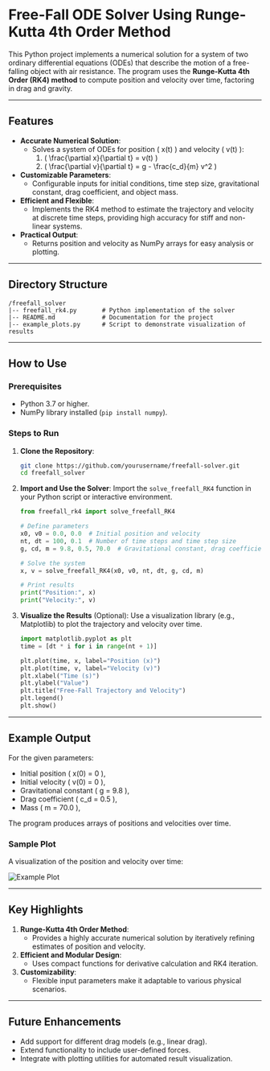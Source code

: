 # Free-Fall ODE Solver Using Runge-Kutta 4th Order Method

This Python project implements a numerical solution for a system of two ordinary differential equations (ODEs) that describe the motion of a free-falling object with air resistance. The program uses the **Runge-Kutta 4th Order (RK4) method** to compute position and velocity over time, factoring in drag and gravity.

---

## Features
- **Accurate Numerical Solution**:
  - Solves a system of ODEs for position \( x(t) \) and velocity \( v(t) \):
    1. \( \frac{\partial x}{\partial t} = v(t) \)
    2. \( \frac{\partial v}{\partial t} = g - \frac{c_d}{m} v^2 \)
- **Customizable Parameters**:
  - Configurable inputs for initial conditions, time step size, gravitational constant, drag coefficient, and object mass.
- **Efficient and Flexible**:
  - Implements the RK4 method to estimate the trajectory and velocity at discrete time steps, providing high accuracy for stiff and non-linear systems.
- **Practical Output**:
  - Returns position and velocity as NumPy arrays for easy analysis or plotting.

---

## Directory Structure
```
/freefall_solver
|-- freefall_rk4.py       # Python implementation of the solver
|-- README.md             # Documentation for the project
|-- example_plots.py      # Script to demonstrate visualization of results
```

---

## How to Use

### **Prerequisites**
- Python 3.7 or higher.
- NumPy library installed (`pip install numpy`).

### **Steps to Run**
1. **Clone the Repository**:
   ```bash
   git clone https://github.com/yourusername/freefall-solver.git
   cd freefall_solver
   ```

2. **Import and Use the Solver**:
   Import the `solve_freefall_RK4` function in your Python script or interactive environment.

   ```python
   from freefall_rk4 import solve_freefall_RK4

   # Define parameters
   x0, v0 = 0.0, 0.0  # Initial position and velocity
   nt, dt = 100, 0.1  # Number of time steps and time step size
   g, cd, m = 9.8, 0.5, 70.0  # Gravitational constant, drag coefficient, mass

   # Solve the system
   x, v = solve_freefall_RK4(x0, v0, nt, dt, g, cd, m)

   # Print results
   print("Position:", x)
   print("Velocity:", v)
   ```

3. **Visualize the Results** (Optional):
   Use a visualization library (e.g., Matplotlib) to plot the trajectory and velocity over time.

   ```python
   import matplotlib.pyplot as plt
   time = [dt * i for i in range(nt + 1)]

   plt.plot(time, x, label="Position (x)")
   plt.plot(time, v, label="Velocity (v)")
   plt.xlabel("Time (s)")
   plt.ylabel("Value")
   plt.title("Free-Fall Trajectory and Velocity")
   plt.legend()
   plt.show()
   ```

---

## Example Output
For the given parameters:
- Initial position \( x(0) = 0 \),
- Initial velocity \( v(0) = 0 \),
- Gravitational constant \( g = 9.8 \),
- Drag coefficient \( c_d = 0.5 \),
- Mass \( m = 70.0 \),

The program produces arrays of positions and velocities over time.

### **Sample Plot**
A visualization of the position and velocity over time:

![Example Plot](example_plot.png)

---

## Key Highlights
1. **Runge-Kutta 4th Order Method**:
   - Provides a highly accurate numerical solution by iteratively refining estimates of position and velocity.
2. **Efficient and Modular Design**:
   - Uses compact functions for derivative calculation and RK4 iteration.
3. **Customizability**:
   - Flexible input parameters make it adaptable to various physical scenarios.

---

## Future Enhancements
- Add support for different drag models (e.g., linear drag).
- Extend functionality to include user-defined forces.
- Integrate with plotting utilities for automated result visualization.
